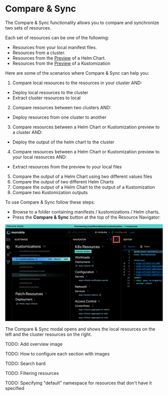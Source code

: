 # Compare & Sync

The Compare & Sync functionality allows you to compare and synchronize two sets of resources.

Each set of resources can be one of the following:
- Resources from your local manifest files.
- Resources from a cluster.
- Resources from the [Preview](helm.md) of a Helm Chart.
- Resources from the [Preview](kustomize.md) of a Kustomization

Here are some of the scenarios where Compare & Sync can help you:
1. Compare local resources to the resources in your cluster AND:
  - Deploy local resources to the cluster
  - Extract cluster resources to local
2. Compare resources between two clusters AND:
  - Deploy resources from one cluster to another
3. Compare resources between a Helm Chart or Kustomization preview to a cluster AND:
  - Deploy the output of the helm chart to the cluster
4. Compare resources between a Helm Chart or Kustomization preview to your local resources AND:
  - Extract resources from the preview to your local files
5. Compare the output of a Helm Chart using two different values files
6. Compare the output of two different Helm Charts
7. Compare the output of a Helm Chart to the output of a Kustomization
8. Compare two Kustomization outputs

To use Compare & Sync follow these steps:

- Browse to a folder containing manifests / kustomizations / Helm charts.
- Press the **Compare & Sync** button at the top of the Resource Navigator:

![Compare & Sync](img/cluster-compare-button-1.6.0.png)

The Compare & Sync modal opens and shows the local resources on the left and the cluster resources on the right. 

TODO: Add overview image

TODO: How to configure each section with images

TODO: Search bard

TODO: Filtering resources

TODO: Specifying "default" namespace for resources that don't have it specified
